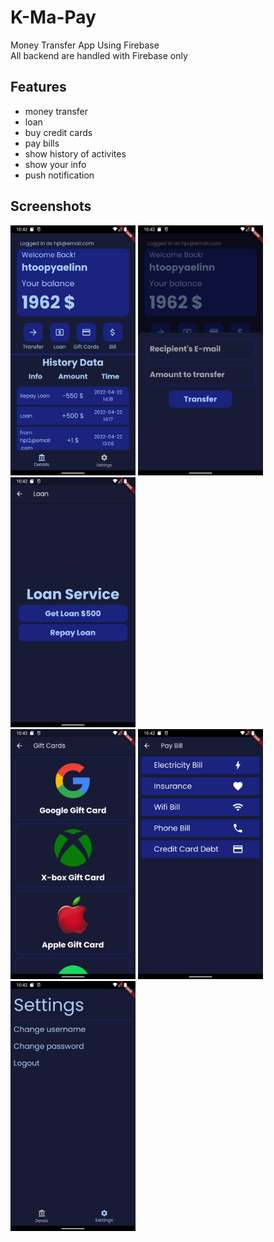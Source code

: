 # K-Ma-Pay

Money Transfer App Using Firebase <br>
All backend are handled with Firebase only

## Features

- money transfer
- loan
- buy credit cards
- pay bills
- show history of activites
- show your info
- push notification

## Screenshots

<img src="Screenshot_1650687140.png" alt="drawing" width="200"/> <img src="Screenshot_1650687144.png" alt="drawing" width="200"/> 
<img src="Screenshot_1650687148.png" alt="drawing" width="200"/><br> <img src="Screenshot_1650687153.png" alt="drawing" width="200"/> 
<img src="Screenshot_1650687156.png" alt="drawing" width="200"/> <img src="Screenshot_1650687159.png" alt="drawing" width="200"/> 


